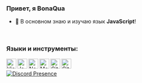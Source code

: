 ### Привет, я BonaQua

- 🔭 В основном знаю и изучаю язык **JavaScript**!
<br />

### Языки и инструменты:

[<img align="left" alt="Visual Studio Code" width="26px" src="https://raw.githubusercontent.com/IRoscom/IRoscom/master/assets/visual-studio-code.svg"/>](https://code.visualstudio.com/)
[<img align="left" alt="JavaScript" width="26px" src="https://raw.githubusercontent.com/IRoscom/IRoscom/master/assets/javascript.svg"/>](https://ru.wikipedia.org/wiki/JavaScript)
[<img align="left" alt="Node.js" width="26px" src="https://raw.githubusercontent.com/IRoscom/IRoscom/master/assets/nodejs.svg"/>](https://nodejs.org/)
[<img align="left" alt="MongoDB" width="26px" src="https://raw.githubusercontent.com/IRoscom/IRoscom/master/assets/mongodb.svg"/>](https://mongodb.com/)
[<img align="left" alt="Git" width="26px" src="https://raw.githubusercontent.com/IRoscom/IRoscom/master/assets/git.svg"/>](https://git-scm.com/)
[<img align="left" alt="GitHub" width="26px" src="https://raw.githubusercontent.com/IRoscom/IRoscom/master/assets/github.svg"/>](https://github.com)

<br/>

[![Discord Presence](https://lanyard.cnrad.dev/api/981361760311341156)](https://discord.com/users/981361760311341156)
